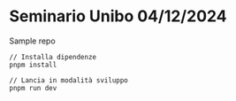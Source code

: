 # Seminario Unibo 04/12/2024
Sample repo

```
// Installa dipendenze
pnpm install

// Lancia in modalità sviluppo
pnpm run dev
```
